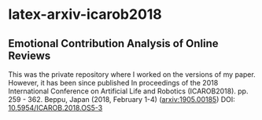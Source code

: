 # latex-arxiv-icarob2018
## Emotional Contribution Analysis of Online Reviews

This was the private repository where I worked on the versions of my paper.
However, it has been since published In proceedings of the 2018 International Conference on Artificial Life and Robotics (ICAROB2018). pp. 259 - 362. Beppu, Japan (2018, February 1-4) ([arxiv:1905.00185](https://arxiv.org/abs/1905.00185))
DOI: [10.5954/ICAROB.2018.OS5-3](https://doi.org/10.5954/ICAROB.2018.OS5-3)